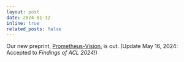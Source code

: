 ```yaml
---
layout: post
date: 2024-01-12 
inline: true
related_posts: false
---
```

Our new preprint, [Prometheus-Vision](https://prometheus-eval.github.io/prometheus-vision/), is out. (Update May 16, 2024: Accepted to *Findings of ACL 2024*!)